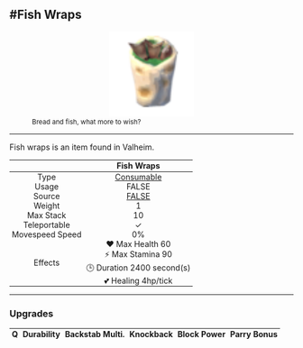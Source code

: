 <meta property="og:title" content="Fish Wraps - MoreValheim" /><meta property="og:type" content="website" /><meta property="og:image" content="/assets/fish_wraps.png" /><meta property="og:description" content="Fish Wraps is an item found in Valheim." /><meta name="theme-color" content="#546D78"><meta name="twitter:card" content="summary_large_image">
#Fish Wraps
-------------
<style>img {width:20px;}.tb {width:150px;display: block;margin-left: auto;margin-right: auto;}</style>

<style>.md-typeset table:not([class]) th:not([align]) {min-width:unset!important;}</style>
<style>td{padding:0em 0.3em!important;text-align:center!important;border-left:.05rem solid var(--md-default-fg-color--lightest)}</style>

<style>th{padding:0.1em 0.3em!important;text-align:center!important;font-weight:bold}</style>

<style>pre{text-align:right!important}</style>
<style>table tr td:first-child {border-left: 0;};</style>

<figure><img src="/assets/fish_wraps.png" class="tb" /><figcaption><small>Bread and fish, what more to wish?</small></figcaption></figure>

-------------

Fish wraps is an item found in Valheim.

|        | Fish Wraps              |
| ----------- | ------------------------------------ |
| Type | [Consumable](../../types/consumable)
| Usage | FALSE<br>
| Source | [FALSE](../../items/false)
| Weight | 1 |
| Max Stack | 10 |
| Teleportable | ✓
| Movespeed Speed | 0%
| Effects | ❤️ Max Health 60<br>⚡ Max Stamina 90<br>🕒 Duration 2400 second(s) <br>💕 Healing 4hp/tick <br>

-------------

### Upgrades
| Q | Durability | Backstab Multi. | Knockback | Block Power | Parry Bonus
| - | - | - | - | - | - 
